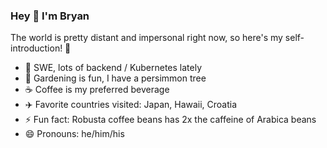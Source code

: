 ### Hey 👋 I'm Bryan

The world is pretty distant and impersonal right now, so here's my self-introduction! 🧋

- 🔭  SWE, lots of backend / Kubernetes lately
- 🌱  Gardening is fun, I have a persimmon tree
- ☕  Coffee is my preferred beverage
- ✈️  Favorite countries visited: Japan, Hawaii, Croatia
- ⚡  Fun fact: Robusta coffee beans has 2x the caffeine of Arabica beans
- 😄  Pronouns: he/him/his

<!--
**bbtong/bbtong** is a ✨ _special_ ✨ repository because its `README.md` (this file) appears on your GitHub profile.

Here are some ideas to get you started:

- 🔭 I’m currently working on ...
- 🌱 I’m currently learning ...
- 👯 I’m looking to collaborate on ...
- 🤔 I’m looking for help with ...
- 💬 Ask me about ...
- 📫 How to reach me: ...
- 😄 Pronouns: ...
- ⚡ Fun fact: ...
-->
